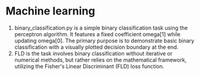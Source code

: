 # Machine learning
1. binary_classification.py is a simple binary classification task using the perceptron algorithm. It features a fixed coefficient omega[1] while updating omega[0]. The primary purpose is to demonstrate basic binary classification with a visually plotted decision boundary at the end.
2. FLD is the task involves binary classification without iterative or numerical methods, but rather relies on the mathematical framework, utilizing the Fisher's Linear Discriminant (FLD) loss function.